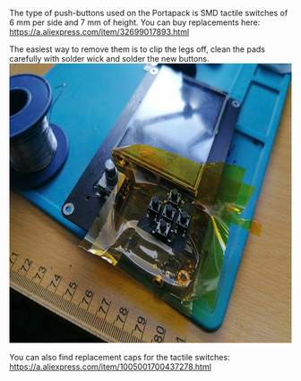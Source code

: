 The type of push-buttons used on the Portapack is SMD tactile switches of 6 mm per side and 7 mm of height. You can buy replacements here: https://a.aliexpress.com/item/32699017893.html

The easiest way to remove them is to clip the legs off, clean the pads carefully with solder wick and solder the new buttons. 
<img src="img/h2_pushbuttons.jpg" height="500">

You can also find replacement caps for the tactile switches: https://a.aliexpress.com/item/1005001700437278.html
